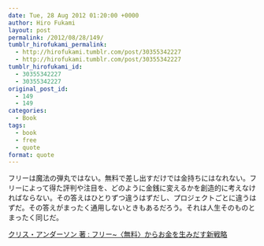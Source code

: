 ```yaml
---
date: Tue, 28 Aug 2012 01:20:00 +0000
author: Hiro Fukami
layout: post
permalink: /2012/08/28/149/
tumblr_hirofukami_permalink:
  - http://hirofukami.tumblr.com/post/30355342227
  - http://hirofukami.tumblr.com/post/30355342227
tumblr_hirofukami_id:
  - 30355342227
  - 30355342227
original_post_id:
  - 149
  - 149
categories:
  - Book
tags:
  - book
  - free
  - quote
format: quote
---
```

フリーは魔法の弾丸ではない。無料で差し出すだけでは金持ちにはなれない。フリーによって得た評判や注目を、どのように金銭に変えるかを創造的に考えなければならない。その答えはひとりずつ違うはずだし、プロジェクトごとに違うはずだ。その答えがまったく通用しないときもあるだろう。それは人生そのものとまったく同じだ。

<a href="http://www.amazon.co.jp/gp/product/4140814047/ref=as_li_tf_tl?ie=UTF8&camp=247&creative=1211&creativeASIN=4140814047&linkCode=as2&tag=dsea-22" target="_blank">クリス・アンダーソン 著&#160;: フリー~〈無料〉からお金を生みだす新戦略</a><img src="http://www.assoc-amazon.jp/e/ir?t=dsea-22&l=as2&o=9&a=4140814047" width="1" height="1" border="0" alt="" style="border:none!important;margin:0!important;" />